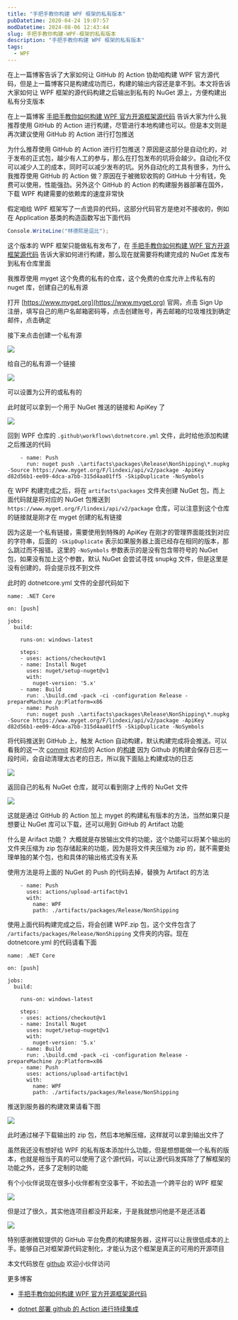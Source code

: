 ```yaml
---
title: "手把手教你构建 WPF 框架的私有版本"
pubDatetime: 2020-04-24 19:07:57
modDatetime: 2024-08-06 12:43:44
slug: 手把手教你构建-WPF-框架的私有版本
description: "手把手教你构建 WPF 框架的私有版本"
tags:
  - WPF
---
```





在上一篇博客告诉了大家如何让 GitHub 的 Action 协助咱构建 WPF 官方源代码，但是上一篇博客只是构建成功而已，构建的输出内容还是拿不到。本文将告诉大家如何让 WPF 框架的源代码构建之后输出到私有的 NuGet 源上，方便构建出私有分支版本

<!--more-->


<!-- CreateTime:4/25/2020 3:07:57 PM -->



在上一篇博客 [手把手教你如何构建 WPF 官方开源框架源代码](https://blog.lindexi.com/post/%E6%89%8B%E6%8A%8A%E6%89%8B%E6%95%99%E4%BD%A0%E5%A6%82%E4%BD%95%E6%9E%84%E5%BB%BA-WPF-%E5%AE%98%E6%96%B9%E5%BC%80%E6%BA%90%E6%A1%86%E6%9E%B6%E6%BA%90%E4%BB%A3%E7%A0%81.html ) 告诉大家为什么我推荐使用 GitHub 的 Action 进行构建，尽管进行本地构建也可以。但是本文则是再次建议使用 GitHub 的 Action 进行打包推送

为什么推荐使用 GitHub 的 Action 进行打包推送？原因是这部分是自动化的，对于发布的正式包，越少有人工的参与，那么在打包发布的坑将会越少。自动化不仅可以减少人工的成本，同时可以减少发布的坑。另外自动化的工具有很多，为什么我推荐使用 GitHub 的 Action 做？原因在于被微软收购的 GitHub 十分有钱，免费可以使用，性能强劲。另外这个 GitHub 的 Action 的构建服务器部署在国外，下载 WPF 构建需要的依赖库的速度非常快

假定咱给 WPF 框架写了一点诡异的代码，这部分代码官方是绝对不接收的，例如在 Application 基类的构造函数写出下面代码

```csharp
Console.WriteLine("林德熙是逗比");
```

这个版本的 WPF 框架只能做私有发布了，在 [手把手教你如何构建 WPF 官方开源框架源代码](https://blog.lindexi.com/post/%E6%89%8B%E6%8A%8A%E6%89%8B%E6%95%99%E4%BD%A0%E5%A6%82%E4%BD%95%E6%9E%84%E5%BB%BA-WPF-%E5%AE%98%E6%96%B9%E5%BC%80%E6%BA%90%E6%A1%86%E6%9E%B6%E6%BA%90%E4%BB%A3%E7%A0%81.html ) 告诉大家如何进行构建，那么现在就需要将构建完成的 NuGet 库发布到私有仓库里面

我推荐使用 myget 这个免费的私有的仓库，这个免费的仓库允许上传私有的 nuget 库，创建自己的私有源

打开 [https://www.myget.org](https://www.myget.org) 官网，点击 Sign Up 注册，填写自己的用户名邮箱密码等，点击创建账号，再去邮箱的垃圾堆找到确定邮件，点击确定

接下来点击创建一个私有源

<!-- ![](images/img-手把手教你构建 WPF 框架的私有版本0.png) -->

![](images/img-modify-a747bc54e42eb780495e0e556b31f760.jpg)

给自己的私有源一个链接

<!-- ![](images/img-手把手教你构建 WPF 框架的私有版本1.png) -->

![](images/img-modify-a4a794eb62193d3966045523deffe8df.jpg)

可以设置为公开的或私有的

此时就可以拿到一个用于 NuGet 推送的链接和 ApiKey 了

<!-- ![](images/img-手把手教你构建 WPF 框架的私有版本2.png) -->

![](images/img-modify-bb17234496a26015eaf27773a82d4480.jpg)

回到 WPF 仓库的 `.github\workflows\dotnetcore.yml` 文件，此时给他添加构建之后推送的代码

```
    - name: Push
      run: nuget push .\artifacts\packages\Release\NonShipping\*.nupkg -Source https://www.myget.org/F/lindexi/api/v2/package -ApiKey d82d56b1-ee09-4dca-a7bb-315d4aa01ff5 -SkipDuplicate -NoSymbols 
```

在 WPF 构建完成之后，将在 `artifacts\packages` 文件夹创建 NuGet 包，而上面代码就是将对应的 NuGet 包推送到 `https://www.myget.org/F/lindexi/api/v2/package` 仓库，可以注意到这个仓库的链接就是刚才在 myget 创建的私有链接

因为这是一个私有链接，需要使用到特殊的 ApiKey 在刚才的管理界面能找到对应的字符串，后面的 `-SkipDuplicate` 表示如果服务器上面已经存在相同的版本，那么跳过而不报错。这里的 `-NoSymbols` 参数表示的是没有包含带符号的 NuGet 包，如果没有加上这个参数，默认 NuGet 会尝试寻找 snupkg 文件，但是这里是没有创建的，将会提示找不到文件

此时的 dotnetcore.yml 文件的全部代码如下

```
name: .NET Core

on: [push]

jobs:
  build:

    runs-on: windows-latest

    steps:
    - uses: actions/checkout@v1
    - name: Install Nuget
      uses: nuget/setup-nuget@v1
      with:
        nuget-version: '5.x'
    - name: Build
      run: .\build.cmd -pack -ci -configuration Release -prepareMachine /p:Platform=x86
    - name: Push
      run: nuget push .\artifacts\packages\Release\NonShipping\*.nupkg -Source https://www.myget.org/F/lindexi/api/v2/package -ApiKey d82d56b1-ee09-4dca-a7bb-315d4aa01ff5 -SkipDuplicate -NoSymbols 
```

将代码推送到 GitHub 上，触发 Action 自动构建，默认构建完成将会推送。可以看我的这一次 [commit](https://github.com/dotnet-campus/wpf/pull/1/commits/1466e1bd2ee78a7d3e62e82512b720095f445a8c ) 和对应的 Action 的[构建](https://github.com/dotnet-campus/wpf/runs/617508691) 因为 Github 的构建会保存日志一段时间，会自动清理太古老的日志，所以我下面贴上构建成功的日志

<!-- ![](images/img-手把手教你构建 WPF 框架的私有版本4.png) -->

![](images/img-modify-d80f2f20e949343eb9e5324adb32959c.jpg)

返回自己的私有 NuGet 仓库，就可以看到刚才上传的 NuGet 文件

<!-- ![](images/img-手把手教你构建 WPF 框架的私有版本5.png) -->

![](images/img-modify-60a1a829891d39c9ecb0fb2a2f7e8746.jpg)

这就是通过 GitHub 的 Action 加上 myget 的构建私有版本的方法，当然如果只是想要让 NuGet 库可以下载，还可以用到 GitHub 的 Artifact 功能

什么是 Arifact 功能？ 大概就是存放输出文件的功能，这个功能可以将某个输出的文件夹压缩为 zip 包存储起来的功能，因为是将文件夹压缩为 zip 的，就不需要处理单独的某个包，也和具体的输出格式没有关系

使用方法是将上面的 NuGet 的 Push 的代码去掉，替换为 Artifact 的方法

```
    - name: Push
      uses: actions/upload-artifact@v1
      with:
        name: WPF
        path: ./artifacts/packages/Release/NonShipping
```

使用上面代码构建完成之后，将会创建 WPF.zip 包，这个文件包含了 `/artifacts/packages/Release/NonShipping` 文件夹的内容。现在 dotnetcore.yml 的代码请看下面

```
name: .NET Core

on: [push]

jobs:
  build:

    runs-on: windows-latest

    steps:
    - uses: actions/checkout@v1
    - name: Install Nuget
      uses: nuget/setup-nuget@v1
      with:
        nuget-version: '5.x'
    - name: Build
      run: .\build.cmd -pack -ci -configuration Release -prepareMachine /p:Platform=x86
    - name: Push
      uses: actions/upload-artifact@v1
      with:
        name: WPF
        path: ./artifacts/packages/Release/NonShipping
```

推送到服务器的构建效果请看下图

<!-- ![](images/img-手把手教你构建 WPF 框架的私有版本6.png) -->

![](images/img-modify-8c2ee725a19331cc834ad53b1b969b4f.jpg)

此时通过梯子下载输出的 zip 包，然后本地解压缩，这样就可以拿到输出文件了

虽然我还没有想好给 WPF 的私有版本添加什么功能，但是想想能做一个私有的版本，也就是相当于真的可以使用了这个源代码，可以让源代码发挥除了了解框架的功能之外，还多了定制的功能

有个小伙伴说现在很多小伙伴都有空没事干，不如去造一个跨平台的 WPF 框架

<!-- ![](images/img-手把手教你构建 WPF 框架的私有版本7.png) -->

![](images/img-modify-fe2c3b76a0a6600b54521acf4d736d97.jpg)

但是过了很久，其实他连项目都没开起来，于是我就想问他是不是还活着

<!-- ![](images/img-手把手教你构建 WPF 框架的私有版本8.png) -->

![](images/img-modify-111fc2405dbaf25ad473605dd5e06dfa.jpg)

特别感谢微软提供的 GitHub 平台免费的构建服务器，这样可以让我很低成本的上手。能够自己对框架源代码定制化，才能认为这个框架是真正的可用的开源项目

本文代码放在 [github](https://github.com/dotnet-campus/wpf/pull/2) 欢迎小伙伴访问

更多博客

- [手把手教你如何构建 WPF 官方开源框架源代码](https://blog.lindexi.com/post/%E6%89%8B%E6%8A%8A%E6%89%8B%E6%95%99%E4%BD%A0%E5%A6%82%E4%BD%95%E6%9E%84%E5%BB%BA-WPF-%E5%AE%98%E6%96%B9%E5%BC%80%E6%BA%90%E6%A1%86%E6%9E%B6%E6%BA%90%E4%BB%A3%E7%A0%81.html )

- [dotnet 部署 github 的 Action 进行持续集成](https://blog.lindexi.com/post/dotnet-%E9%83%A8%E7%BD%B2-github-%E7%9A%84-Action-%E8%BF%9B%E8%A1%8C%E6%8C%81%E7%BB%AD%E9%9B%86%E6%88%90.html )


